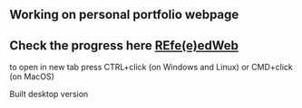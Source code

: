 <h2>Working on personal portfolio webpage</h2>

<h2>Check the progress here <a href="https://grandeddie.github.io/portfolio-REfe-e-dWeb.github.io/">REfe(e)edWeb</a></h2>
<p>to open in new tab press CTRL+click (on Windows and Linux) or CMD+click (on MacOS)</p>
<p>Built desktop version</p>
